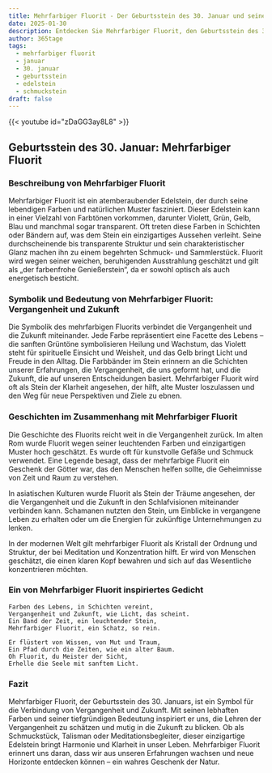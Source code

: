 ```yaml
---
title: Mehrfarbiger Fluorit - Der Geburtsstein des 30. Januar und seine Bedeutung
date: 2025-01-30
description: Entdecken Sie Mehrfarbiger Fluorit, den Geburtsstein des 30. Januar, der Vergangenheit und Zukunft symbolisiert. Seine Symbolik und Geschichte werden Sie inspirieren.
author: 365tage
tags:
  - mehrfarbiger fluorit
  - januar
  - 30. januar
  - geburtsstein
  - edelstein
  - schmuckstein
draft: false
---
```


{{< youtube id="zDaGG3ay8L8" >}}

## Geburtsstein des 30. Januar: Mehrfarbiger Fluorit

### Beschreibung von Mehrfarbiger Fluorit

Mehrfarbiger Fluorit ist ein atemberaubender Edelstein, der durch seine lebendigen Farben und natürlichen Muster fasziniert. Dieser Edelstein kann in einer Vielzahl von Farbtönen vorkommen, darunter Violett, Grün, Gelb, Blau und manchmal sogar transparent. Oft treten diese Farben in Schichten oder Bändern auf, was dem Stein ein einzigartiges Aussehen verleiht. Seine durchscheinende bis transparente Struktur und sein charakteristischer Glanz machen ihn zu einem begehrten Schmuck- und Sammlerstück. Fluorit wird wegen seiner weichen, beruhigenden Ausstrahlung geschätzt und gilt als „der farbenfrohe Genießerstein“, da er sowohl optisch als auch energetisch besticht.

### Symbolik und Bedeutung von Mehrfarbiger Fluorit: Vergangenheit und Zukunft

Die Symbolik des mehrfarbigen Fluorits verbindet die Vergangenheit und die Zukunft miteinander. Jede Farbe repräsentiert eine Facette des Lebens – die sanften Grüntöne symbolisieren Heilung und Wachstum, das Violett steht für spirituelle Einsicht und Weisheit, und das Gelb bringt Licht und Freude in den Alltag. Die Farbbänder im Stein erinnern an die Schichten unserer Erfahrungen, die Vergangenheit, die uns geformt hat, und die Zukunft, die auf unseren Entscheidungen basiert. Mehrfarbiger Fluorit wird oft als Stein der Klarheit angesehen, der hilft, alte Muster loszulassen und den Weg für neue Perspektiven und Ziele zu ebnen.

### Geschichten im Zusammenhang mit Mehrfarbiger Fluorit

Die Geschichte des Fluorits reicht weit in die Vergangenheit zurück. Im alten Rom wurde Fluorit wegen seiner leuchtenden Farben und einzigartigen Muster hoch geschätzt. Es wurde oft für kunstvolle Gefäße und Schmuck verwendet. Eine Legende besagt, dass der mehrfarbige Fluorit ein Geschenk der Götter war, das den Menschen helfen sollte, die Geheimnisse von Zeit und Raum zu verstehen.

In asiatischen Kulturen wurde Fluorit als Stein der Träume angesehen, der die Vergangenheit und die Zukunft in den Schlafvisionen miteinander verbinden kann. Schamanen nutzten den Stein, um Einblicke in vergangene Leben zu erhalten oder um die Energien für zukünftige Unternehmungen zu lenken.

In der modernen Welt gilt mehrfarbiger Fluorit als Kristall der Ordnung und Struktur, der bei Meditation und Konzentration hilft. Er wird von Menschen geschätzt, die einen klaren Kopf bewahren und sich auf das Wesentliche konzentrieren möchten.

### Ein von Mehrfarbiger Fluorit inspiriertes Gedicht

```
Farben des Lebens, in Schichten vereint,  
Vergangenheit und Zukunft, wie Licht, das scheint.  
Ein Band der Zeit, ein leuchtender Stein,  
Mehrfarbiger Fluorit, ein Schatz, so rein.  

Er flüstert von Wissen, von Mut und Traum,  
Ein Pfad durch die Zeiten, wie ein alter Baum.  
Oh Fluorit, du Meister der Sicht,  
Erhelle die Seele mit sanftem Licht.  
```

### Fazit

Mehrfarbiger Fluorit, der Geburtsstein des 30. Januars, ist ein Symbol für die Verbindung von Vergangenheit und Zukunft. Mit seinen lebhaften Farben und seiner tiefgründigen Bedeutung inspiriert er uns, die Lehren der Vergangenheit zu schätzen und mutig in die Zukunft zu blicken. Ob als Schmuckstück, Talisman oder Meditationsbegleiter, dieser einzigartige Edelstein bringt Harmonie und Klarheit in unser Leben. Mehrfarbiger Fluorit erinnert uns daran, dass wir aus unseren Erfahrungen wachsen und neue Horizonte entdecken können – ein wahres Geschenk der Natur.
